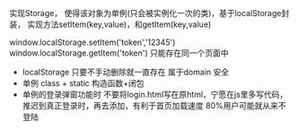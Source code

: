 实现Storage， 使得该对象为单例(只会被实例化一次的类)，基于localStorage封装，
实现方法setItem(key,value)，和getItem(key,value)

window.localStorage.setItem('token','12345')
window.localStorage.getItem('token')
只能存在同一个页面中

- localStorage 只要不手动删除就一直存在
    属于domain 安全
- 单例
    class + static
    构造函数+闭包
- 单例的登录弹窗功能时
    不要将login.html写在原html，宁愿在js里多写代码，推迟到真正登录时，再去添加，有利于首页加载速度
    80%用户可能就从来不登陆